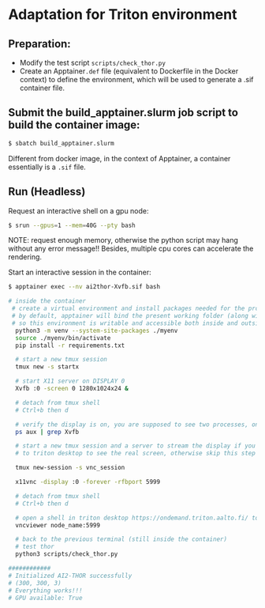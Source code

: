 # Adaptation for Triton environment

## Preparation:
- Modify the test script `scripts/check_thor.py`
- Create an Apptainer`.def` file (equivalent to Dockerfile in the Docker context) to define the environment, which will be used to generate a .sif container file.

## Submit the build_apptainer.slurm job script to build the container image:
```bash
$ sbatch build_apptainer.slurm
```
Different from docker image, in the context of Apptainer, a container essentially is a `.sif` file.

## Run (Headless)
Request an interactive shell on a gpu node:
```bash
$ srun --gpus=1 --mem=40G --pty bash
```
NOTE: request enough memory, otherwise the python script may hang without any error message!! Besides, multiple cpu cores can accelerate the rendering.

Start an interactive session in the container:
```bash
$ apptainer exec --nv ai2thor-Xvfb.sif bash

# inside the container
 # create a virtual environment and install packages needed for the project
 # by default, apptainer will bind the present working folder (along with some system folders) to the container,
 # so this environment is writable and accessible both inside and outside the container
  python3 -m venv --system-site-packages ./myenv
  source ./myenv/bin/activate 
  pip install -r requirements.txt

  # start a new tmux session
  tmux new -s startx

  # start X11 server on DISPLAY 0
  Xvfb :0 -screen 0 1280x1024x24 &

  # detach from tmux shell
  # Ctrl+b then d

  # verify the display is on, you are supposed to see two processes, one is for display 0
  ps aux | grep Xvfb

  # start a new tmux session and a server to stream the display if you want to forward the virtual screen 
  # to triton desktop to see the real screen, otherwise skip this step and the next step

  tmux new-session -s vnc_session

  x11vnc -display :0 -forever -rfbport 5999

  # detach from tmux shell
  # Ctrl+b then d

  # open a shell in triton desktop https://ondemand.triton.aalto.fi/ to see the real screen
  vncviewer node_name:5999

  # back to the previous terminal (still inside the container)
  # test thor
  python3 scripts/check_thor.py

############
# Initialized AI2-THOR successfully
# (300, 300, 3)
# Everything works!!!
# GPU available: True
```

